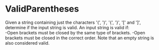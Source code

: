 # ValidParentheses
Given a string containing just the characters '(', ')', '{', '}', '[' and ']', determine if the input string is valid.  An input string is valid if:                                                                                                               
-Open brackets must be closed by the same type of brackets.
-Open brackets must be closed in the correct order. 
Note that an empty string is also considered valid.
